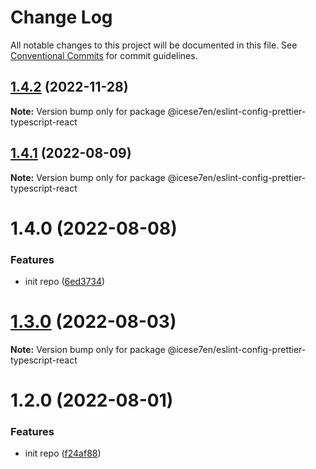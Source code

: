 # Change Log

All notable changes to this project will be documented in this file.
See [Conventional Commits](https://conventionalcommits.org) for commit guidelines.

## [1.4.2](https://github.com/icese7en/configs/compare/@icese7en/eslint-config-prettier-typescript-react@1.4.1...@icese7en/eslint-config-prettier-typescript-react@1.4.2) (2022-11-28)

**Note:** Version bump only for package @icese7en/eslint-config-prettier-typescript-react

## [1.4.1](https://github.com/icese7en/configs/compare/@icese7en/eslint-config-prettier-typescript-react@1.4.0...@icese7en/eslint-config-prettier-typescript-react@1.4.1) (2022-08-09)

**Note:** Version bump only for package @icese7en/eslint-config-prettier-typescript-react

# 1.4.0 (2022-08-08)

### Features

- init repo ([6ed3734](https://github.com/icese7en/configs/commit/6ed37347b525944575c0f79aa92eedee0479a0fe))

# [1.3.0](https://github.com/icese7en/configs/compare/v1.2.0...v1.3.0) (2022-08-03)

**Note:** Version bump only for package @icese7en/eslint-config-prettier-typescript-react

# 1.2.0 (2022-08-01)

### Features

- init repo ([f24af88](https://github.com/icese7en/configs/commit/f24af888e8fe85ced2d9bcf50d9e7f398380101d))
